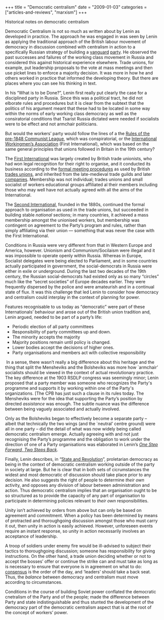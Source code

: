 +++
title = "Democratic centralism"
date = "2009-01-03"
categories = ["articles-and-reviews", "marxism"]
+++

Historical notes on democratic centralism

Democratic Centralism is not so much as written about by Lenin as developed in practice. The approach he was engaged in was seen by Lenin as applying the traditional approach of the British labour movement of democracy in discussion combined with centralism in action to a specifically Russian strategy of building a [vanguard](http://www.marxists.org/glossary/terms/v/a.htm#vanguard) [party](http://www.marxists.org/glossary/terms/p/o.htm#political-party). He observed the past successes and failures of the working class movement in Russia and considered this against historical experience elsewhere. Trade unions, for example, put leadership proposals to the vote at mass meetings and then use picket lines to enforce a majority decision. It was more in how he and others worked in practice that informed the developing theory. But there are places where you can see his thinking in text.

In his “What is to be Done?”, Lenin first really put clearly the case for a disciplined party in Russia. Since this was a political tract, he did not elborate rules and procedures but it is clear from the subtext that the politics of his argument meant that these had to be located in some way within the norms of early working class democracy as well as the consiratorial conditions that Tsarist Russia dictated were needed if socialists were to be effect and not armchair politicians.

But would the workers’ party would follow the lines of a the [Rules of the pre-1848 Communist League](http://www.marxists.org/archive/marx/works/1847/communist-league/rules.htm), which was conspiratorial, or the [International Workingmen’s Association](http://www.marxists.org/history/international/iwma/documents/1864/rules.htm) (First International), which was based on the same general principles that unions followed in Britain in the 19th century?

The [First International](http://www.marxists.org/glossary/orgs/f/i.htm#first-international) was largely created by British trade unionists, who had won legal recognition for their right to organise, and it conducted its business according to the [formal meeting procedures](http://www.marxists.org/glossary/terms/s/t.htm#standing-orders) as used by British [trades unions](http://www.marxists.org/glossary/terms/u/n.htm#union), and inherited from the late-medieval trade guilds and later [companies](http://www.marxists.org/glossary/terms/c/o.htm#company). Membership was not individual; trades unions and small socialist of workers educational groups affiliated al their members including those who may well have not actually agreed with all the aims of the International. 

The [Second International](http://www.marxists.org/glossary/orgs/s/o.htm#socialist-international), founded in the 1880s, continued the formal approach to organisation as used in the trade unions, but succeeded in building stable _national_ sections; in many countries, it achieved a mass membership amongst the unionised workers, but membership was contingent on agreement to the Party’s program and rules, rather than simply affiliating via their union — something that was never the case with the First International.

Conditions in Russia were very different from that in Western Europe and America, however. Unionism and Communism/Socilaism were illegal and it was impossible to operate openly within Russia. Whereas in Europe, Socialist delegates were being elected to Parliament, and in some countries actually participated in government, the social-democrats in Russia were either in exile or underground. During the last two decades of the 19th century, the Russian social-democrats had existed only as so many “circles” much like the “secret societies” of Europe decades earlier. They were frequently dispersed by the police and were amateurish and in a continual state of flux. It was this challenge that led Lenin to consider how democracy and centralism could interplay in the context of planning for power.

Features recognisable to us today as “democratic” were part of these Internationals’ behaviour and arose out of the British union tradition and, Lenin argued, needed to be part of a party’s life:

- Periodic election of all party committees
- Responsibility of party committees up and down.
- The minority accepts the majority
- Majority positions remain until policy is changed.
- Lower bodies accept the decisions of higher ones.
- Party organisations and members act with collective responsibility 

 In a sense, there wasn’t really a big difference about this heritage and the thing that split the Mensheviks and the Bolsheviks was more how \`armchair’ socialists should be viewed in the context of actual revolutionary practice. The key difference at the 1903 RSDLP congress was seemingly minor; Lenin proposed that a party member was someone who recognizes the Party's programme and supports it by working within one of the Party's organizations. \[The CPB has just such a clause in its rules today. The Mensheviks were for the idea that supporting the Party’s position by directed _assistance_ was enough. The subtle nuance was the difference between being vaguely associated and actually involved.

Only as the Bolsheviks began to effectively become a separate party – albeit that technically the two wings (and the \`neutral’ centre ground) were all in one party – did the detail of what was now widely being called democratic centralism emerge. Actually agreeing with and not just recognising the Party’s programme and the obligation to work under the direction of one of a Party organisations was elaborated in Lenin’s _[One Step Forward, Two Steps Back](http://www.marxists.org/archive/lenin/works/1904/onestep/index.htm)_.

Finally, Lenin describes, in “[State and Revolution](http://www.marxists.org/archive/lenin/works/1917/staterev/ch05.htm)”, proletarian democracy as being in the context of democratic centralism working outside of the party in society at large. But he is clear that in both sets of cicrumstances the widest and most democratic of discussion should take place prior to any decision. He also suggests the right of people to determine _their own_ activity, and opposes any division of labour between administration and action. Thus democratic centralism implies that an organisation ought to be so structured as to provide the capacity of any part of organisation to participate in determining policies relevant to _their own_ responsibilities.

Unity isn’t achieved by orders from above but can only be based on agreement and commitment. When a policy has been determined by means of protracted and thoroughgoing discussion amongst those who must carry it out, then unity in action is easily achieved. However, unforeseen events require an instant response, so unity in action necessarily involves an acceptance of leadership.

A troop of soldiers under enemy fire would be ill-advised to subject their tactics to thoroughgoing discussion; someone has responsibility for giving instructions. On the other hand, a trade union deciding whether or not to accept the bosses’ offer or continue the strike can and must take as long as is necessary to ensure that everyone is in agreement on what to do: [consensus](http://www.marxists.org/glossary/terms/c/o.htm#consensus-decision-making) is the order of the day, and ‘leaders’ should take a back seat. Thus, the _balance_ between democracy and centralism must move according to circumstances.

Conditions in the course of building Soviet power conflated the democratic cnetralism of the Party and of the people; made the difference between Party and state indistinguishable and thus stunted the development of the democracy part of the democratic centralism aspect that is at the root of the concept of workers’ power.
